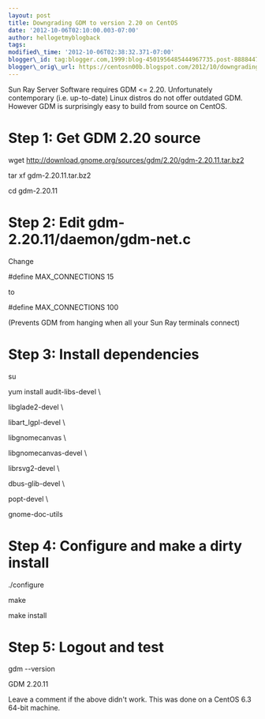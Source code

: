 ```yaml
---
layout: post
title: Downgrading GDM to version 2.20 on CentOS
date: '2012-10-06T02:10:00.003-07:00'
author: hellogetmyblogback
tags:
modified\_time: '2012-10-06T02:38:32.371-07:00'
blogger\_id: tag:blogger.com,1999:blog-4501956485444967735.post-888844774414776365
blogger\_orig\_url: https://centosn00b.blogspot.com/2012/10/downgrading-gdm-to-version-220-on-centos.html
---
```


Sun Ray Server Software requires GDM <= 2.20. Unfortunately contemporary (i.e. up-to-date) Linux distros do not offer outdated GDM. However GDM is surprisingly easy to build from source on CentOS.





# Step 1: Get GDM 2.20 source



wget http://download.gnome.org/sources/gdm/2.20/gdm-2.20.11.tar.bz2

tar xf gdm-2.20.11.tar.bz2

cd gdm-2.20.11





# Step 2: Edit gdm-2.20.11/daemon/gdm-net.c





Change



#define MAX\_CONNECTIONS 15



to




#define MAX\_CONNECTIONS 100



(Prevents GDM from hanging when all your Sun Ray terminals connect)




# Step 3: Install dependencies



su

yum install audit-libs-devel \

libglade2-devel \

libart\_lgpl-devel \

libgnomecanvas \

libgnomecanvas-devel \

librsvg2-devel \

dbus-glib-devel \

popt-devel \

gnome-doc-utils





# Step 4: Configure and make a dirty install



./configure

make

make install







# Step 5: Logout and test



gdm --version

GDM 2.20.11





Leave a comment if the above didn't work. This was done on a CentOS 6.3 64-bit machine.